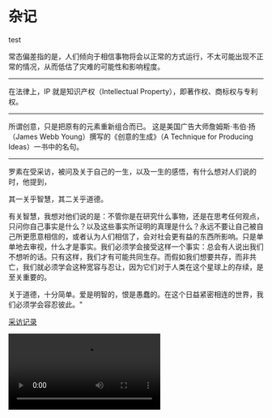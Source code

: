 # 杂记

test

常态偏差指的是，人们倾向于相信事物将会以正常的方式运行，不太可能出现不正常的情况，从而低估了灾难的可能性和影响程度。

---

在法律上，IP 就是知识产权（Intellectual Property），即著作权、商标权与专利权。

---

所谓创意，只是把原有的元素重新组合而已。
这是美国广告大师詹姆斯·韦伯·扬（James Webb Young）撰写的《创意的生成》（A Technique for Producing Ideas）一书中的名句。

---

罗素在受采访，被问及关于自己的一生，以及一生的感悟，有什么想对人们说的时，他提到，

其一关乎智慧，其二关乎道德。

有关智慧，我想对他们说的是：不管你是在研究什么事物，还是在思考任何观点，只问你自己事实是什么？以及这些事实所证明的真理是什么？永远不要让自己被自己所更愿意相信的，或者认为人们相信了，会对社会更有益的东西所影响。只是单单地去审视，什么才是事实。我们必须学会接受这样一个事实：总会有人说出我们不想听的话。只有这样，我们才有可能共同生存。而假如我们想要共存，而非共亡，我们就必须学会这种宽容与忍让，因为它们对于人类在这个星球上的存续，是至关重要的。

关于道德，十分简单。爱是明智的，恨是愚蠢的。在这个日益紧密相连的世界，我们必须学会容忍彼此。"

[采访记录](https://new.qq.com/omn/20180118/20180118A0CA4U.html)

<Video iframe src="https://v.qq.com/txp/iframe/player.html?vid=s1331c41f8f" />
